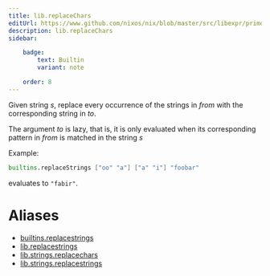 ```yaml
---
title: lib.replaceChars
editUrl: https://www.github.com/nixos/nix/blob/master/src/libexpr/primops.cc
description: lib.replaceChars
sidebar:

    badge:
        text: Builtin
        variant: note

    order: 8
---
```


Given string *s*, replace every occurrence of the strings in *from*
with the corresponding string in *to*.

The argument *to* is lazy, that is, it is only evaluated when its corresponding pattern in *from* is matched in the string *s*

Example:

```nix
builtins.replaceStrings ["oo" "a"] ["a" "i"] "foobar"
```

evaluates to `"fabir"`.


# Aliases

- [builtins.replacestrings](/nix-doc-comments/reference/builtins/builtins-replacestrings)
- [lib.replacestrings](/nix-doc-comments/reference/lib/lib-replacestrings)
- [lib.strings.replacechars](/nix-doc-comments/reference/lib/strings/lib-strings-replacechars)
- [lib.strings.replacestrings](/nix-doc-comments/reference/lib/strings/lib-strings-replacestrings)


